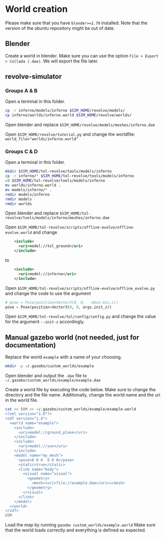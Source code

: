# World creation

Please make sure that you have `blender>=2.79` installed. Note that the version of the ubuntu repository might be out of date.

## Blender
Create a world in blender. Make sure you can use the option `File > Export > Collada (.dae)`. We will export the file later.

## revolve-simulator
### Groups A & B
Open a terminal in this folder.
```bash
cp -r inferno/models/inferno $SIM_HOME/revolve/models/
cp inferno/worlds/inferno.world $SIM_HOME/revolve/worlds/
```

Open blender and replace `$SIM_HOME/revolve/models/meshes/inferno.dae`

Open `$SIM_HOME/revolve/tutorial.py` and
change the worldfile: `world_file="worlds/inferno.world"`

### Groups C & D
Open a terminal in this folder.
```bash
mkdir $SIM_HOME/tol-revolve/tools/models/inferno
cp -r inferno/* $SIM_HOME/tol-revolve/tools/models/inferno
cd $SIM_HOME/tol-revolve/tools/models/inferno
mv worlds/inferno.world .
mv models/inferno/* .
rmdir models/inferno
rmdir models
rmdir worlds
```


Open blender and replace `$SIM_HOME/tol-revolve/tools/models/inferno/meshes/inferno.dae`

Open `$SIM_HOME/tol-revolve/scripts/offline-evolve/offline-evolve.world` and 
change
```xml
    <include>
      <uri>model://tol_ground</uri>
    </include>
```
to
```xml
    <include>
      <uri>model://inferno</uri>
    </include>
```


Open `$SIM_HOME/tol-revolve/scripts/offline-evolve/offline_evolve.py` and
change the code to use the argument
```python
# pose = Pose(position=Vector3(0, 0,  -bbox.min.z))
pose = Pose(position=Vector3(0, 0, args.init_z))
```


Open `$SIM_HOME/tol-revolve/tol/config/config.py` and
change the value for the argument `--init-z` accordingly.


## Manual gazebo world (not needed, just for documentation)
Replace the world `example` with a name of your choosing. 
```bash
mkdir -p ~/.gazebo/custom_worlds/example
```
Open blender and output the `.dae` file to `~/.gazebo/custom_worlds/example/example.dae`

Create a world file by executing the code below. Make sure to change the directory and the file name. Additionally, change the world name and the uri in the world file.
```bash
cat << EOM >> ~/.gazebo/custom_worlds/example/example.world
<?xml version="1.0"?>
<sdf version="1.4">
  <world name="example">
    <include>
      <uri>model://ground_plane</uri>
    </include>
    <include>
      <uri>model://sun</uri>
    </include>
    <model name="my_mesh">
      <pose>0 0 0  0 0 0</pose>
      <static>true</static>
      <link name="body">
        <visual name="visual">
          <geometry>
            <mesh><uri>file://example.dae</uri></mesh>
          </geometry>
        </visual>
      </link>
    </model>
  </world>
</sdf>
EOM
```

Load the map by running `gazebo custom_worlds/example.world`
Make sure that the world loads correctly and everything is defined as expected.
